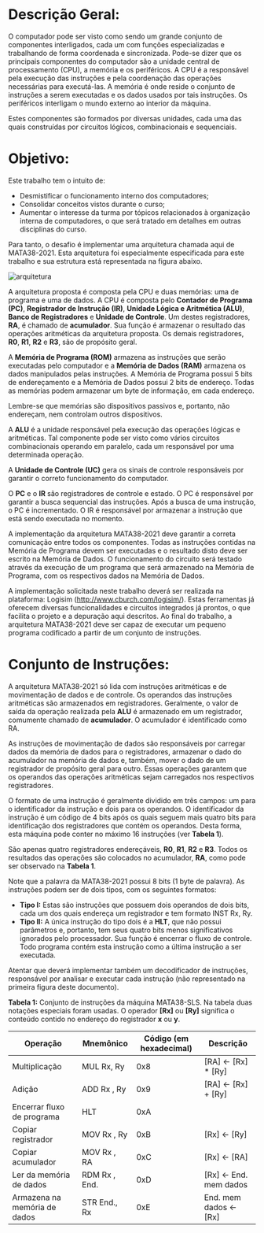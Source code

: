 # Descrição Geral:
O computador pode ser visto como sendo um grande conjunto de componentes interligados, cada um com funções especializadas
e trabalhando de forma coordenada e sincronizada. Pode-se dizer que os principais componentes do  computador são a
unidade central de processamento (CPU), a memória e os periféricos. A CPU é a responsável pela execução das instruções e
pela coordenação das operações necessárias para executá-las. A memória é onde reside o conjunto de instruções a serem
executadas e os dados usados por tais instruções. Os periféricos interligam o mundo externo ao interior da máquina.

Estes componentes são formados por diversas unidades, cada uma das quais construídas por circuitos lógicos, combinacionais
e sequenciais.

# Objetivo:
Este trabalho tem o intuito de:
- Desmistificar o funcionamento interno dos computadores;
- Consolidar conceitos vistos durante o curso;
- Aumentar o interesse da turma por tópicos relacionados à organização interna de computadores, o que será tratado em
detalhes em outras disciplinas do curso.

Para tanto, o desafio é implementar uma arquitetura chamada aqui de MATA38-2021. Esta arquitetura foi especialmente
especificada para este trabalho e sua estrutura está representada na figura abaixo.

![arquitetura](arch.png)

A arquitetura proposta é composta pela CPU e duas memórias: uma de programa e uma de dados. A CPU é composta pelo
**Contador de Programa (PC)**, **Registrador de Instrução (IR)**, **Unidade Lógica e Aritmética (ALU)**, **Banco de Registradores** e
**Unidade de Controle**. Um destes registradores, **RA**, é chamado de **acumulador**. Sua função é armazenar o resultado das
operações aritméticas da arquitetura proposta. Os demais registradores, **R0**, **R1**, **R2** e **R3**, são de propósito geral.

A **Memória de Programa (ROM)** armazena as instruções que serão executadas pelo computador e a **Memória de Dados (RAM)**
armazena os dados manipulados pelas instruções. A Memória de Programa possui 5 bits de endereçamento e a Memória de
Dados possui 2 bits de endereço. Todas as memórias podem armazenar um byte de informação, em cada endereço.

Lembre-se que memórias são dispositivos passivos e, portanto, não endereçam, nem controlam outros dispositivos.

A **ALU** é a unidade responsável pela execução das operações lógicas e aritméticas. Tal componente pode ser visto como
vários circuitos combinacionais operando em paralelo, cada um responsável por uma determinada operação.

A **Unidade de Controle (UC)** gera os sinais de controle responsáveis por garantir o correto funcionamento do computador.

O **PC** e o **IR** são registradores de controle e estado. O PC é responsável por garantir a busca sequencial das instruções.
Após a busca de uma instrução, o PC é incrementado. O IR é responsável por armazenar a instrução que está sendo executada
no momento.

A implementação da arquitetura MATA38-2021 deve garantir a correta comunicação entre todos os componentes. Todas as
instruções contidas na Memória de Programa devem ser executadas e o resultado disto deve ser escrito na Memória de Dados.
O funcionamento do circuito será testado através da execução de um programa que será armazenado na Memória de Programa,
com os respectivos dados na Memória de Dados.

A implementação solicitada neste trabalho deverá ser realizada na plataforma: Logisim (http://www.cburch.com/logisim/).
Estas ferramentas já oferecem diversas funcionalidades e circuitos integrados já prontos, o que facilita o projeto e a
depuração aqui descritos. Ao final do trabalho, a arquitetura MATA38-2021 deve ser capaz de executar um pequeno programa 
codificado a partir de um conjunto de instruções.

# Conjunto de Instruções:

A arquitetura MATA38-2021 só lida com instruções aritméticas e de movimentação de dados e de controle. Os operandos das
instruções aritméticas são armazenados em registradores. Geralmente, o valor de saída da operação realizada pela **ALU** é
armazenado em um registrador, comumente chamado de **acumulador**. O acumulador é identificado como RA.

As instruções de movimentação de dados são responsáveis por carregar dados da memória de dados para o registradores,
armazenar o dado do acumulador na memória de dados e, também, mover o dado de um registrador de propósito geral para
outro. Essas operações garantem que os operandos das operações aritméticas sejam carregados nos respectivos registradores.

O formato de uma instrução é geralmente dividido em três campos: um para o identificador da instrução e dois para os
operandos. O identificador da instrução é um código de 4 bits após os quais seguem mais quatro bits para identificação
dos registradores que contém os operandos. Desta forma, esta máquina pode conter no máximo 16 instruções (ver **Tabela 1**).

São apenas quatro registradores endereçáveis, **R0**, **R1**, **R2** e **R3**. Todos os resultados das operações são colocados no
acumulador, **RA**, como pode ser observado na **Tabela 1**.

Note que a palavra da MATA38-2021 possui 8 bits (1 byte de palavra). As instruções podem ser de dois tipos, com os
seguintes formatos:

- **Tipo I:** Estas são instruções que possuem dois operandos de dois bits, cada um dos quais endereça um registrador e tem
formato INST Rx, Ry.
- **Tipo II:** A única instrução do tipo dois é a **HLT**, que não possui parâmetros e, portanto, tem seus quatro bits menos significativos ignorados pelo processador. Sua função é encerrar o fluxo de controle. Todo programa contém esta instrução como a última instrução a ser executada.

Atentar que deverá implementar também um decodificador de instruções, responsável por analisar e executar cada instrução
(não representado na primeira figura deste documento).

**Tabela 1:** Conjunto de instruções da máquina MATA38-SLS. Na tabela duas notações especiais foram usadas. O operador **[Rx]**
ou **[Ry]** significa o conteúdo contido no endereço do registrador **x** ou **y**.

| Operação                     | Mnemônico     | Código (em hexadecimal) | Descrição             |
| ---------------------------- | ------------- | ----------------------- | --------------------- |
| Multiplicação                | MUL Rx, Ry    | 0x8                     | [RA] ← [Rx] * [Ry]    |
| Adição                       | ADD Rx , Ry   | 0x9                     | [RA] ← [Rx] + [Ry]    |
| Encerrar fluxo de programa   | HLT           | 0xA                     |                       |
| Copiar registrador           | MOV Rx , Ry   | 0xB                     | [Rx] ← [Ry]           |
| Copiar acumulador            | MOV Rx , RA   | 0xC                     | [Rx] ← [RA]           |
| Ler da memória de dados      | RDM Rx , End. | 0xD                     | [Rx] ← End. mem dados |
| Armazena na memória de dados | STR End., Rx  | 0xE                     | End. mem dados ← [Rx] |
